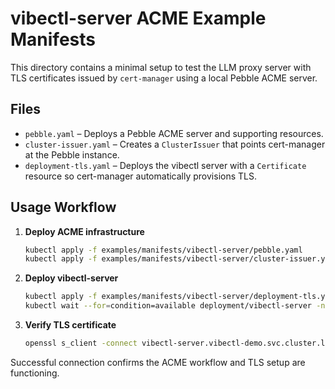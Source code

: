 # vibectl-server ACME Example Manifests

This directory contains a minimal setup to test the LLM proxy server with TLS certificates issued by `cert-manager` using a local Pebble ACME server.

## Files

- `pebble.yaml` – Deploys a Pebble ACME server and supporting resources.
- `cluster-issuer.yaml` – Creates a `ClusterIssuer` that points cert-manager at the Pebble instance.
- `deployment-tls.yaml` – Deploys the vibectl server with a `Certificate` resource so cert-manager automatically provisions TLS.

## Usage Workflow

1. **Deploy ACME infrastructure**

   ```bash
   kubectl apply -f examples/manifests/vibectl-server/pebble.yaml
   kubectl apply -f examples/manifests/vibectl-server/cluster-issuer.yaml
   ```

2. **Deploy vibectl-server**

   ```bash
   kubectl apply -f examples/manifests/vibectl-server/deployment-tls.yaml
   kubectl wait --for=condition=available deployment/vibectl-server -n vibectl-demo
   ```

3. **Verify TLS certificate**

   ```bash
   openssl s_client -connect vibectl-server.vibectl-demo.svc.cluster.local:443
   ```

Successful connection confirms the ACME workflow and TLS setup are functioning.
